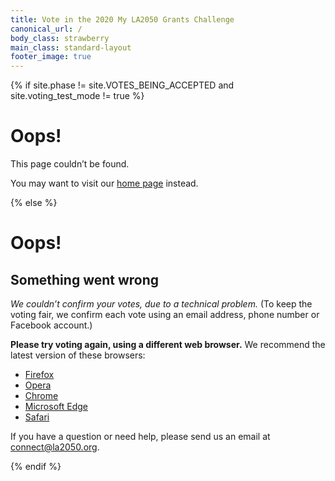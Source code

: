 ```yaml
---
title: Vote in the 2020 My LA2050 Grants Challenge
canonical_url: /
body_class: strawberry
main_class: standard-layout
footer_image: true
---
```


{% if site.phase != site.VOTES_BEING_ACCEPTED and site.voting_test_mode != true %}

# Oops!

<div class="introduction" markdown="1">
This page couldn’t be found.

You may want to visit our [home page](/) instead.
</div>

{% else %}

# Oops!

## Something went wrong

*We couldn’t confirm your votes, due to a technical problem.* (To keep the voting fair, we confirm each vote using an email address, phone number or Facebook account.)

**Please try voting again, using a different web browser.** We recommend the latest version of these browsers:

* [Firefox](https://www.mozilla.org/firefox/)
* [Opera](https://www.opera.com)
* [Chrome](https://www.google.com/chrome/)
* [Microsoft Edge](https://www.microsoft.com/windows/microsoft-edge)
* [Safari](https://www.apple.com/safari/)

If you have a question or need help, please send us an email at <a href="mailto:connect@la2050.org">connect@la2050.org</a>.

{% endif %}
